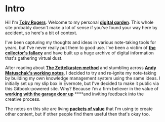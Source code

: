 # Intro

Hi! I'm [**Toby Rogers**](https://tobyrogers.pm/). Welcome to my personal [**digital garden**](digital-gardens.md). This whole site probably doesn't make a lot of sense if you've found your way here by accident, so here's a bit of context. 

I've been capturing my thoughts and ideas in various note-taking tools for years, but I've never really put them to good use. I've been a victim of [**the collector's fallacy**](the-collectors-fallacy.md) and have built up a huge archive of digital information that's gathering virtual dust. 

After reading about [**The Zettelkasten method**](https://nesslabs.com/mind-garden) and stumbling across [**Andy Matuschak's working notes**](https://notes.andymatuschak.org/About_these_notes), I decided to try and re-ignite my note-taking by building my own knowledge management system using the same ideas. I initially set up my slip box in Evernote, but I've decided to make it public via this Gitbook-powered site. Why? Because I'm a firm believer in the value of [**working with the garage door up**](working-with-the-garage-door-up.md) ****and inviting feedback into the creative process. 

The notes on this site are living [**packets of value**](intermediate-packets-are-the-mvps-of-knowledge-work.md) that I'm using to create other content, but if other people find them useful then that's okay too. 

